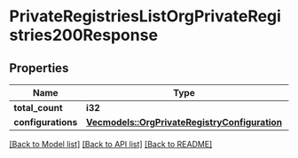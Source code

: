 # PrivateRegistriesListOrgPrivateRegistries200Response

## Properties

Name | Type | Description | Notes
------------ | ------------- | ------------- | -------------
**total_count** | **i32** |  | 
**configurations** | [**Vec<models::OrgPrivateRegistryConfiguration>**](org-private-registry-configuration.md) |  | 

[[Back to Model list]](../README.md#documentation-for-models) [[Back to API list]](../README.md#documentation-for-api-endpoints) [[Back to README]](../README.md)


